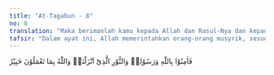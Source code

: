 ```yaml
---
title: "At-Tagabun - 8"
no: 8
translation: "Maka berimanlah kamu kepada Allah dan Rasul-Nya dan kepada cahaya (Al-Qur'an) yang telah Kami turunkan. Dan Allah Mahateliti terhadap apa yang kamu kerjakan."
tafsir: "Dalam ayat ini, Allah memerintahkan orang-orang musyrik, sesudah ditegaskan bahwa hari kebangkitan itu pasti ada, agar beriman kepada-Nya, Rasul-Nya, dan cahaya Al-Qur'an yang telah diturunkan-Nya, yang akan memberi petunjuk dan membimbing manusia ke jalan yang benar. Amal perbuatan mereka itu tidak ada yang tersembunyi bagi Allah. Semua diketahui-Nya dan akan dibalas pada hari kebangkitan nanti, yang baik maupun yang buruk."
---
```


فَاٰمِنُوْا بِاللّٰهِ وَرَسُوْلِهٖ وَالنُّوْرِ الَّذِيْٓ اَنْزَلْنَاۗ وَاللّٰهُ بِمَا تَعْمَلُوْنَ خَبِيْرٌ 
